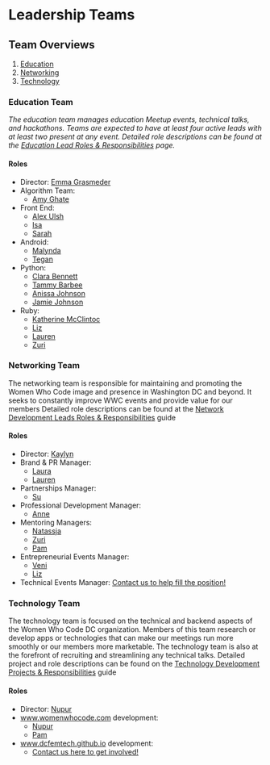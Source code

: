 # Leadership Teams
## Team Overviews
1. [Education](https://github.com/womenwhocodedc/organization/blob/leadership-drive/leadership-resources/leadership_overview.md#education-team)
1. [Networking](https://github.com/womenwhocodedc/organization/blob/leadership-drive/leadership-resources/leadership_overview.md#networking-team)
1. [Technology](https://github.com/womenwhocodedc/organization/blob/leadership-drive/leadership-resources/leadership_overview.md#technology-team)

### Education Team
*The education team manages education Meetup events, technical talks, and hackathons. Teams are expected to have at least four active leads with at least two present at any event.*
_Detailed role descriptions can be found at the [Education Lead Roles & Responsibilities]() page._

#### Roles
- Director: [Emma Grasmeder]()
- Algorithm Team:
  - [Amy Ghate]()
- Front End:
  - [Alex Ulsh]()
  - [Isa]()
  - [Sarah]()
- Android:
  - [Malynda]()
  - [Tegan]()
- Python:
  - [Clara Bennett]()
  - [Tammy Barbee]()
  - [Anissa Johnson]()
  - [Jamie Johnson]()
- Ruby:
  - [Katherine McClintoc]()
  - [Liz]()
  - [Lauren]()
  - [Zuri]()

### Networking Team
The networking team is responsible for maintaining and promoting the Women Who Code image and presence in Washington DC and beyond. It seeks to constantly improve WWC events and provide value for our members
Detailed role descriptions can be found at the [Network Development Leads Roles & Responsibilities]() guide
#### Roles
- Director: [Kaylyn]()
- Brand & PR Manager:
  - [Laura]()
  - [Lauren]()
- Partnerships Manager:
  - [Su]()
- Professional Development Manager:
  - [Anne]()
- Mentoring Managers: 
  - [Natassja]()
  - [Zuri]()
  - [Pam]()
- Entrepreneurial Events Manager:
  - [Veni]()
  - [Liz]()
- Technical Events Manager: [Contact us to help fill the position!]()

### Technology Team
The technology team is focused on the technical and backend aspects of the Women Who Code DC organization. Members of this team research or develop apps or technologies that can make our meetings run more smoothly or our members more marketable. The technology team is also at the forefront of recruiting and streamlining any technical talks.
Detailed project and role descriptions can be found on the [Technology Development Projects & Responsibilities]() guide
#### Roles
- Director: [Nupur]()
- www.womenwhocode.com development: 
  - [Nupur]()
  - [Pam]()
- www.dcfemtech.github.io development:
  - [Contact us here to get involved!]()
